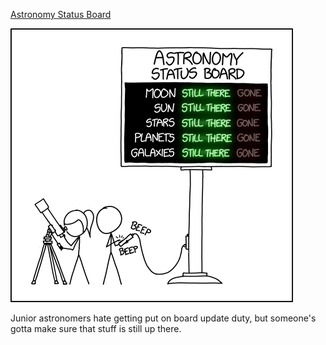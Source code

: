 [Astronomy Status Board](https://xkcd.com/2469)

![Astronomy Status Board](./random_comic.png)

Junior astronomers hate getting put on board update duty, but someone's gotta make sure that stuff is still up there.

